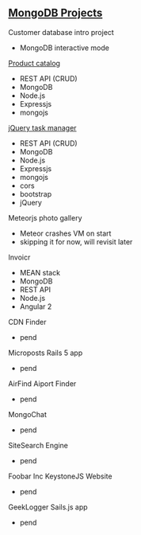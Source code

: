 ## [MongoDB Projects](https://www.eduonix.com/courses/Web-Development/Projects-in-MongoDB-Learn-MongoDB-Building-Ten-Projects)

Customer database intro project
- MongoDB interactive mode

[Product catalog](https://github.com/shadowrunnerkyt/learn_mongoDB/tree/master/catalog)
- REST API (CRUD)
- MongoDB
- Node.js
- Expressjs
- mongojs

[jQuery task manager](https://github.com/shadowrunnerkyt/learn_mongoDB/tree/master/taskmanager)
- REST API (CRUD)
- MongoDB
- Node.js
- Expressjs
- mongojs
- cors
- bootstrap
- jQuery

Meteorjs photo gallery
- Meteor crashes VM on start
- skipping it for now, will revisit later

Invoicr
- MEAN stack
- MongoDB
- REST API
- Node.js
- Angular 2

CDN Finder
- pend

Microposts Rails 5 app
- pend

AirFind Aiport Finder
- pend

MongoChat
- pend

SiteSearch Engine
- pend

Foobar Inc KeystoneJS Website
- pend

GeekLogger Sails.js app
- pend
